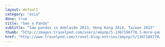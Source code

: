 ```yaml
---
layout: default
category: "asia"
done: true
title: "See a Panda"
subtitle: "Saw pandas in Adelaide 2013, Hong Kong 2014, Taiwan 2015"
thumb: "http://images.travelpod.com/users/amynp/5.1367186770.1-more-panda.jpg"
href: "http://www.travelpod.com/travel-blog-entries/amynp/5/1367186770/tpod.html"
---
```


